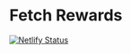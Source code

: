 # Fetch Rewards
[![Netlify Status](https://api.netlify.com/api/v1/badges/6dc18b67-3085-47fd-ace5-5a7c27f82554/deploy-status)](https://app.netlify.com/sites/vibrant-swartz-f26b67/deploys)
